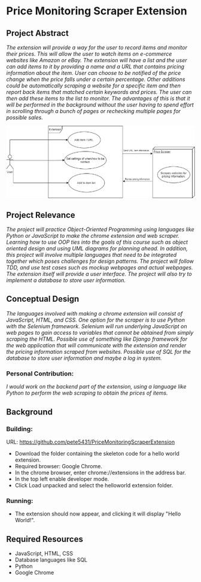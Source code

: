 # Price Monitoring Scraper Extension

## Project Abstract
_The extension will provide a way for the user to record items and monitor their prices. This will allow the user to watch items on e-commerce websites like Amazon or eBay. The extension will have a list and the user can add items to it by providing a name and a URL that contains pricing information about the item. User can choose to be notified of the price change when the price falls under a certain percentage. Other additions could be automatically scraping a website for a specific item and then report back items that matched certain keywords and prices. The user can then add these items to the list to monitor. The advantages of this is that it will be performed in the background without the user having to spend effort in scrolling through a bunch of pages or rechecking multiple pages for possible sales._

![Use Case Image](Zheng_Peter_PriceMonitoringScraperExtension.png)

## Project Relevance
_The project will practice Object-Oriented Programming using languages like Python or JavaScript to make the chrome extension and web scraper. Learning how to use OOP ties into the goals of this course such as object oriented design and using UML diagrams for planning ahead. In addition, this project will involve multiple languages that need to be integrated together which poses challenges for design patterns. The project will follow TDD, and use test cases such as mockup webpages and actual webpages. The extension itself will provide a user interface. The project will also try to implement a database to store user information._

## Conceptual Design
_The languages involved with making a chrome extension will consist of JavaScript, HTML, and CSS. One option for the scraper is to use Python with the Selenium framework. Selenium will run underlying JavaScript on web pages to gain access to variables that cannot be obtained from simply scraping the HTML. Possible use of something like Django framework for the web application that will communicate with the extension and render the pricing information scraped from websites. Possible use of SQL for the database to store user information and maybe a log in system._
### Personal Contribution:
_I would work on the backend part of the extension, using a language like Python to perform the web scraping to obtain the prices of items._

## Background

### Building:
URL: https://github.com/pete5431/PriceMonitoringScraperExtension
- Download the folder containing the skeleton code for a hello world extension.
- Required browser: Google Chrome.
- In the chrome browser, enter chrome://extensions in the address bar.
- In the top left enable developer mode.
- Click Load unpacked and select the helloworld extension folder.
### Running:
- The extension should now appear, and clicking it will display "Hello World!".

## Required Resources

- JavaScript, HTML, CSS
- Database languages like SQL
- Python
- Google Chrome
